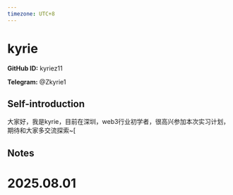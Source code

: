 ```yaml
---
timezone: UTC+8
---
```


# kyrie

**GitHub ID:** kyriez11

**Telegram:** @Zkyrie1

## Self-introduction

大家好，我是kyrie，目前在深圳，web3行业初学者，很高兴参加本次实习计划，期待和大家多交流探索~[

## Notes

<!-- Content_START -->

# 2025.08.01


<!-- Content_END -->
